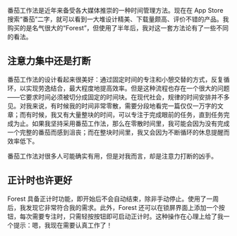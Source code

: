 番茄工作法是近年来备受各大媒体推崇的一种时间管理方法。现在在 App Store 搜索“番茄”二字，就可以看到一大堆设计精美、下载量颇高、评价不错的产品。我购买的是名气很大的“Forest”，但使用了半年后，我对这一套方法论有了一些不同的看法。

## 注意力集中还是打断

番茄工作法的设计看起来很美好：通过固定时间的专注和小憩交替的方式，反复循环，以实现劳逸结合，最大程度地提高效率。但是这种流程也存在一个很大的问题——它要求时间必须被切分成固定的时间块。在现代社会，规律的时间安排并不多见。对我来说，有时候我的时间非常零散，需要分段地看完一篇仅仅一万字的文章；而有时候，我又有大量整块的时间，可以专注于完成眼前的任务，直到任务完成为止。如果我坚持采用番茄工作法，那么在零散时间里，我可能会因为没有完成一个完整的番茄而感到沮丧；而在整块时间里，我又会因为不断循环的休息提醒而效率低下。

番茄工作法对很多人可能确实有用，但是对我而言，却是注意力打断的凶手。

## 正计时也许更好

Forest 具备正计时功能，即开始后不会自动结束，除非手动停止。使用了一周后，我发现它非常符合我的需求。此外，Forest 还可以在锁屏界面上添加一个按钮，每次需要专注时，只需轻按按钮即可启动正计时。这种操作在心理上给了我一个提示：嗯，我现在需要认真工作了！


<!-- ##{"timestamp":1692839561}## -->